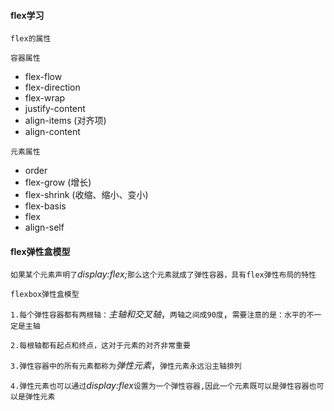 #### flex学习
`flex的属性`

`容器属性`
* flex-flow
* flex-direction
* flex-wrap
* justify-content
* align-items (对齐项)
* align-content

`元素属性`
* order
* flex-grow       (增长)
* flex-shrink     (收缩、缩小、变小)
* flex-basis
* flex
* align-self
#### flex弹性盒模型
`如果某个元素声明了`*display:flex;*`那么这个元素就成了弹性容器，具有flex弹性布局的特性`

`flexbox弹性盒模型`

`1.每个弹性容器都有两根轴：`*主轴和交叉轴*，`两轴之间成90度`，`需要注意的是：水平的不一定是主轴`

`2.每根轴都有起点和终点，这对于元素的对齐非常重要`

`3.弹性容器中的所有元素都称为`*弹性元素*，`弹性元素永远沿主轴排列`

`4.弹性元素也可以通过`*display:flex*`设置为一个弹性容器,因此一个元素既可以是弹性容器也可以是弹性元素`

